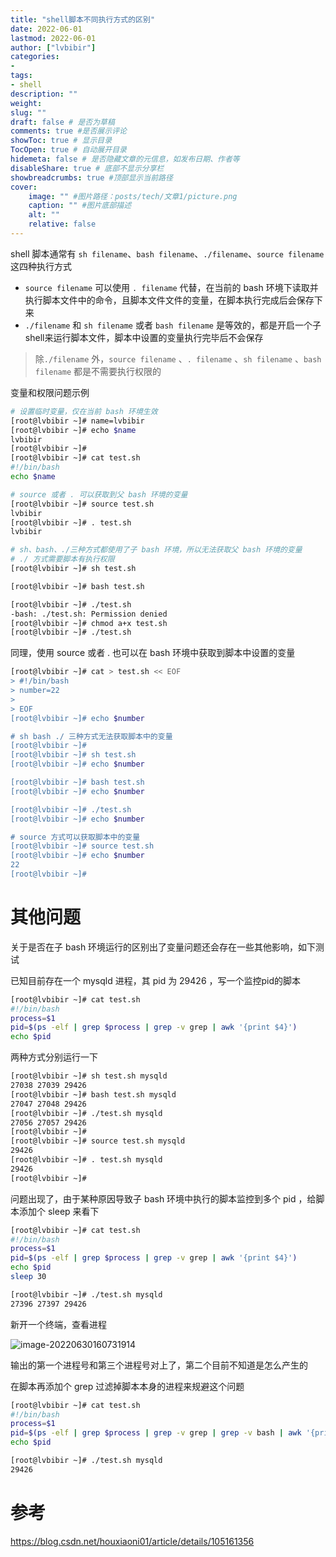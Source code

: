 ```yaml
---
title: "shell脚本不同执行方式的区别" 
date: 2022-06-01
lastmod: 2022-06-01
author: ["lvbibir"] 
categories: 
- 
tags: 
- shell
description: "" 
weight: 
slug: ""
draft: false # 是否为草稿
comments: true #是否展示评论
showToc: true # 显示目录
TocOpen: true # 自动展开目录
hidemeta: false # 是否隐藏文章的元信息，如发布日期、作者等
disableShare: true # 底部不显示分享栏
showbreadcrumbs: true #顶部显示当前路径
cover:
    image: "" #图片路径：posts/tech/文章1/picture.png
    caption: "" #图片底部描述
    alt: ""
    relative: false
---
```



shell 脚本通常有 `sh filename`、`bash filename`、`./filename`、`source filename` 这四种执行方式

- `source filename` 可以使用 `. filename` 代替，在当前的 bash 环境下读取并执行脚本文件中的命令，且脚本文件文件的变量，在脚本执行完成后会保存下来
- `./filename` 和  `sh filename` 或者  `bash filename`  是等效的，都是开启一个子shell来运行脚本文件，脚本中设置的变量执行完毕后不会保存

> 除`./filename` 外，`source filename` 、`. filename` 、`sh filename`  、`bash filename` 都是不需要执行权限的                                    

变量和权限问题示例

```bash
# 设置临时变量，仅在当前 bash 环境生效
[root@lvbibir ~]# name=lvbibir
[root@lvbibir ~]# echo $name
lvbibir
[root@lvbibir ~]#
[root@lvbibir ~]# cat test.sh
#!/bin/bash
echo $name

# source 或者 . 可以获取到父 bash 环境的变量
[root@lvbibir ~]# source test.sh
lvbibir
[root@lvbibir ~]# . test.sh
lvbibir

# sh、bash、./三种方式都使用了子 bash 环境，所以无法获取父 bash 环境的变量
# ./ 方式需要脚本有执行权限
[root@lvbibir ~]# sh test.sh

[root@lvbibir ~]# bash test.sh

[root@lvbibir ~]# ./test.sh
-bash: ./test.sh: Permission denied
[root@lvbibir ~]# chmod a+x test.sh
[root@lvbibir ~]# ./test.sh

```

同理，使用 source 或者 . 也可以在 bash 环境中获取到脚本中设置的变量

```bash
[root@lvbibir ~]# cat > test.sh << EOF
> #!/bin/bash
> number=22
>
> EOF
[root@lvbibir ~]# echo $number

# sh bash ./ 三种方式无法获取脚本中的变量
[root@lvbibir ~]#
[root@lvbibir ~]# sh test.sh
[root@lvbibir ~]# echo $number

[root@lvbibir ~]# bash test.sh
[root@lvbibir ~]# echo $number

[root@lvbibir ~]# ./test.sh
[root@lvbibir ~]# echo $number

# source 方式可以获取脚本中的变量
[root@lvbibir ~]# source test.sh
[root@lvbibir ~]# echo $number
22
[root@lvbibir ~]#
```

# 其他问题

关于是否在子 bash 环境运行的区别出了变量问题还会存在一些其他影响，如下测试

已知目前存在一个 mysqld 进程，其 pid 为 29426 ，写一个监控pid的脚本

```bash
[root@lvbibir ~]# cat test.sh
#!/bin/bash
process=$1
pid=$(ps -elf | grep $process | grep -v grep | awk '{print $4}')
echo $pid
```

两种方式分别运行一下

```bash
[root@lvbibir ~]# sh test.sh mysqld
27038 27039 29426
[root@lvbibir ~]# bash test.sh mysqld
27047 27048 29426
[root@lvbibir ~]# ./test.sh mysqld
27056 27057 29426
[root@lvbibir ~]#
[root@lvbibir ~]# source test.sh mysqld
29426
[root@lvbibir ~]# . test.sh mysqld
29426
[root@lvbibir ~]#
```

问题出现了，由于某种原因导致子 bash 环境中执行的脚本监控到多个 pid ，给脚本添加个 sleep 来看下

```bash
[root@lvbibir ~]# cat test.sh
#!/bin/bash
process=$1
pid=$(ps -elf | grep $process | grep -v grep | awk '{print $4}')
echo $pid
sleep 30

[root@lvbibir ~]# ./test.sh mysqld
27396 27397 29426
```

新开一个终端，查看进程

![image-20220630160731914](https://image.lvbibir.cn/blog/image-20220630160731914.png)

输出的第一个进程号和第三个进程号对上了，第二个目前不知道是怎么产生的

在脚本再添加个 grep 过滤掉脚本本身的进程来规避这个问题

```bash
[root@lvbibir ~]# cat test.sh
#!/bin/bash
process=$1
pid=$(ps -elf | grep $process | grep -v grep | grep -v bash | awk '{print $4}')
echo $pid

[root@lvbibir ~]# ./test.sh mysqld
29426
```



# 参考

https://blog.csdn.net/houxiaoni01/article/details/105161356